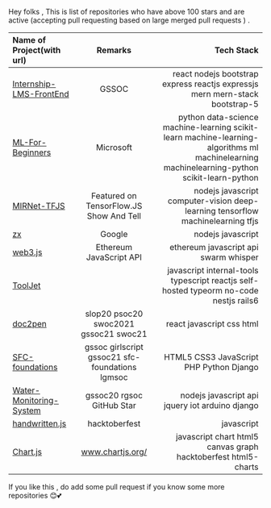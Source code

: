 Hey folks , This is list of repositories who have above 100 stars and are active (accepting pull requesting based on large merged pull requests ) .



| Name of Project(with url)  |Remarks   |  Tech Stack     |
| :---        |    :----:   |          ---: |
| [Internship-LMS-FrontEnd](https://github.com/praveenscience/Internship-LMS-FrontEnd)      | GSSOC       |  react nodejs bootstrap express reactjs expressjs mern mern-stack bootstrap-5   |
| [ML-For-Beginners](https://github.com/microsoft/ML-For-Beginners)    | Microsoft       | python data-science machine-learning scikit-learn machine-learning-algorithms ml machinelearning machinelearning-python scikit-learn-python     |
| [MIRNet-TFJS](https://github.com/Rishit-dagli/MIRNet-TFJS)    | Featured on TensorFlow.JS Show And Tell       |   nodejs javascript computer-vision deep-learning tensorflow machinelearning tfjs   |
| [zx](https://github.com/google/zx/)    |   Google     |   nodejs javascript  |
| [web3.js](ChainSafe/web3.js)    |   Ethereum JavaScript API     |  ethereum javascript api swarm whisper   |
| [ToolJet](https://github.com/ToolJet/ToolJet)    |        | javascript internal-tools typescript reactjs self-hosted typeorm no-code nestjs rails6    |
| [doc2pen](https://github.com/smaranjitghose/doc2pen)    |  slop20 psoc20 swoc2021 gssoc21 swoc21      | react javascript css html    |
| [SFC-foundations](https://github.com/himanshu007-creator/SFC-foundations)    |     gssoc girlscript gssoc21 sfc-foundations lgmsoc   | HTML5 CSS3 JavaScript PHP Python Django    |
| [Water-Monitoring-System](https://github.com/vinitshahdeo/Water-Monitoring-System)    |  gssoc20 rgsoc  GitHub Star    | nodejs javascript api jquery iot arduino django    |
| [handwritten.js](https://github.com/alias-rahil/handwritten.js)    |     hacktoberfest   |  javascript   |
| [Chart.js](https://github.com/chartjs/Chart.js)    |      www.chartjs.org/  |   javascript chart html5 canvas graph hacktoberfest html5-charts  |

If you like this , do add some pull request if you know some more repositories 😊💕
